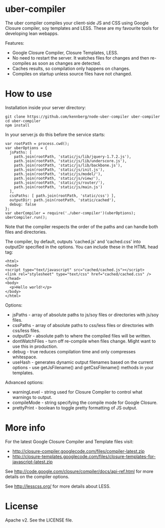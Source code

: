 uber-compiler
======================

The uber compiler compiles your client-side JS and CSS using Google Closure compiler, soy templates and LESS.
These are my favourite tools for developing lean webapps.

Features:

  * Google Closure Compiler, Closure Templates, LESS.
  * No need to restart the server. It watches files for changes and then re-compiles as soon as changes are detected.
  * Caches results, so compilation only happens on changes.
  * Compiles on startup unless source files have not changed.

How to use
======================

Installation inside your server directory:

    git clone https://github.com/kennberg/node-uber-compiler uber-compiler
    cd uber-compiler
    npm install

In your server.js do this before the service starts:

    var rootPath = process.cwd();
    var uberOptions = {
      jsPaths: [
        path.join(rootPath, 'static/js/lib/jquery-1.7.2.js'),
        path.join(rootPath, 'static/js/lib/underscore.js'),
        path.join(rootPath, 'static/js/lib/backbone.js'),
        path.join(rootPath, 'static/js/init.js'),
        path.join(rootPath, 'static/js/model/'),
        path.join(rootPath, 'static/js/view/'),
        path.join(rootPath, 'static/js/router/'),
        path.join(rootPath, 'static/js/main.js')
      ],
      cssPaths: [ path.join(rootPath, 'static/css') ],
      outputDir: path.join(rootPath, 'static/cached'),
      debug: false
    };
    var uberCompiler = require('./uber-compiler')(uberOptions);
    uberCompiler.run();

Note that the compiler respects the order of the paths and can handle both files and directories.

The compiler, by default, outputs 'cached.js' and 'cached.css' into outputDir specified in the options. You can include these in the HTML head tag:

    <html>
    <head>
    <script type="text/javascript" src="cached/cached.js"></script>
    <link rel="stylesheet" type="text/css" href="cached/cached.css" />
    </head>
    <body>
      <p>Hello world!</p>
    </body>
    </html>

Options:

  * jsPaths - array of absolute paths to js/soy files or directories with js/soy files.
  * cssPaths - array of absolute paths to css/less files or directories with css/less files.
  * outputDir - absolute path to where the compiled files will be written.
  * dontWatchFiles - turn off re-compile when files change. Might want to use this in production.
  * debug - true reduces compilation time and only compresses whitespace.
  * useHash - generates dynamic output filenames based on the current options - use getJsFilename() and getCssFilename() methods in your templates.

Advanced options:

  * warningLevel - string used for Closure Compiler to control what warnings to output.
  * compileMode - string specifying the compile mode for Google Closure.
  * prettyPrint - boolean to toggle pretty formatting of JS output.

More info
======================

For the latest Google Closure Compiler and Template files visit:

  * http://closure-compiler.googlecode.com/files/compiler-latest.zip
  * http://closure-templates.googlecode.com/files/closure-templates-for-javascript-latest.zip

See http://code.google.com/closure/compiler/docs/api-ref.html for more
details on the compiler options.

See http://lesscss.org/ for more details about LESS.

License
======================
Apache v2. See the LICENSE file.
